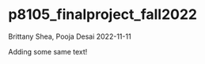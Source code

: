 p8105\_finalproject\_fall2022
================
Brittany Shea, Pooja Desai
2022-11-11

Adding some same text!
